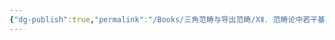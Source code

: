 ```yaml
---
{"dg-publish":true,"permalink":"/Books/三角范畴与导出范畴/ⅩⅡ. 范畴论中若干基本概念和结论/12.11 正合函子/","dgPassFrontmatter":true,"created":"2024-07-06T09:51:13.656+08:00","updated":"2024-07-06T17:31:33.299+08:00"}
---
```


